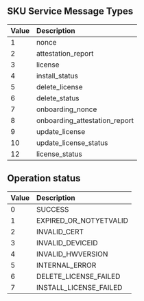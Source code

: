 
## SKU Service Message Types
|Value | Description|
| :---- | :----- |
| 1 | nonce | 
| 2 | attestation_report | 
| 3 | license |
| 4 | install_status |
| 5 | delete_license |
| 6 | delete_status |
| 7 | onboarding_nonce |
| 8 | onboarding_attestation_report |
| 9 | update_license |
| 10 | update_license_status |
| 12 | license_status |


## Operation status
|Value | Description|
| :---- | :----- |
| 0 | SUCCESS |
| 1 | EXPIRED_OR_NOTYETVALID |
| 2 | INVALID_CERT |
| 3 | INVALID_DEVICEID |
| 4 | INVALID_HWVERSION |
| 5 | INTERNAL_ERROR |
| 6 | DELETE_LICENSE_FAILED |
| 7 | INSTALL_LICENSE_FAILED |
